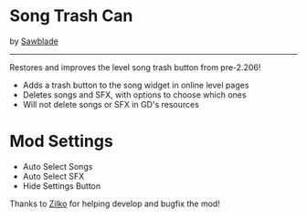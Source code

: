 # Song Trash Can
by [Sawblade](user:14662713)

---
Restores and improves the level song trash button from pre-2.206!

* Adds a <co>trash button</c> to the song widget in online level pages
* <cr>Deletes</c> <cl>songs</c> and <cl>SFX</c>, with options to choose which ones
* Will <cr>not</c> delete <cl>songs</c> or <cl>SFX</c> in GD's resources

# Mod Settings

* Auto Select <cl>Songs</c>
* Auto Select <cl>SFX</c>
* Hide <cy>Settings</c> Button

Thanks to [Zilko](user:10300913) for helping develop and bugfix the mod!
